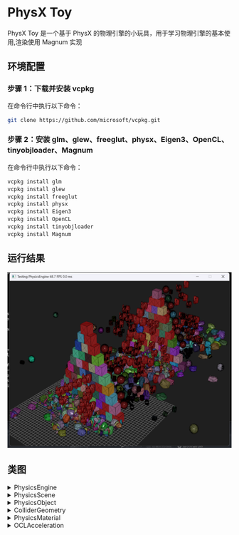 # PhysX Toy

PhysX Toy 是一个基于 PhysX 的物理引擎的小玩具，用于学习物理引擎的基本使用,渲染使用 Magnum 实现

## 环境配置

### 步骤 1：下载并安装 vcpkg

在命令行中执行以下命令：

```bash
git clone https://github.com/microsoft/vcpkg.git
```

### 步骤 2：安装 glm、glew、freeglut、physx、Eigen3、OpenCL、tinyobjloader、Magnum

在命令行中执行以下命令：

```bash
vcpkg install glm
vcpkg install glew
vcpkg install freeglut
vcpkg install physx
vcpkg install Eigen3
vcpkg install OpenCL
vcpkg install tinyobjloader
vcpkg install Magnum
```

## 运行结果

![demo](./img/result.jpg)

## 类图

<details>
  <summary>PhysicsEngine</summary>
  <br>

![PhysicsEngine](./img/PhysicsEngineDiagram.png)

</details>

<details>
      <summary>PhysicsScene</summary>
  <br>

![PhysicsScene](./img/PhysicsSceneDiagram.png)

</details>

<details>
      <summary>PhysicsObject</summary>
  <br>

![PhysicsObject](./img/PhysicsObjectDiagram.png)

</details>

<details>
      <summary>ColliderGeometry</summary>
  <br>

![ColliderGeometry](./img/ColliderGeometryDiagram.png)

</details>

<details>
      <summary>PhysicsMaterial</summary>
  <br>

![PhysicsMaterial](./img/PhysicsMaterialDiagram.png)

</details>

<details>
      <summary>OCLAcceleration</summary>
  <br>

![OCLAcceleration](./img/OCLAccelerationDiagram.png)

<details>
      <summary>ConvexMeshDecomposer</summary>
  <br>

![ConvexMeshDecomposer](./img/ConvexMeshDecomposerDiagram.png)

</details>
